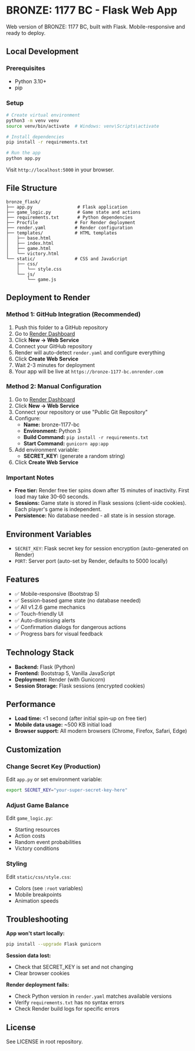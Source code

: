 # BRONZE: 1177 BC - Flask Web App

Web version of BRONZE: 1177 BC, built with Flask. Mobile-responsive and ready to deploy.

## Local Development

### Prerequisites
- Python 3.10+
- pip

### Setup

```bash
# Create virtual environment
python3 -m venv venv
source venv/bin/activate  # Windows: venv\Scripts\activate

# Install dependencies
pip install -r requirements.txt

# Run the app
python app.py
```

Visit `http://localhost:5000` in your browser.

## File Structure

```
bronze_flask/
├── app.py                 # Flask application
├── game_logic.py          # Game state and actions
├── requirements.txt       # Python dependencies
├── Procfile              # For Render deployment
├── render.yaml           # Render configuration
├── templates/            # HTML templates
│   ├── base.html
│   ├── index.html
│   ├── game.html
│   └── victory.html
└── static/               # CSS and JavaScript
    ├── css/
    │   └── style.css
    └── js/
        └── game.js
```

## Deployment to Render

### Method 1: GitHub Integration (Recommended)

1. Push this folder to a GitHub repository
2. Go to [Render Dashboard](https://dashboard.render.com/)
3. Click **New → Web Service**
4. Connect your GitHub repository
5. Render will auto-detect `render.yaml` and configure everything
6. Click **Create Web Service**
7. Wait 2-3 minutes for deployment
8. Your app will be live at `https://bronze-1177-bc.onrender.com`

### Method 2: Manual Configuration

1. Go to [Render Dashboard](https://dashboard.render.com/)
2. Click **New → Web Service**
3. Connect your repository or use "Public Git Repository"
4. Configure:
   - **Name:** bronze-1177-bc
   - **Environment:** Python 3
   - **Build Command:** `pip install -r requirements.txt`
   - **Start Command:** `gunicorn app:app`
5. Add environment variable:
   - **SECRET_KEY:** (generate a random string)
6. Click **Create Web Service**

### Important Notes

- **Free tier:** Render free tier spins down after 15 minutes of inactivity. First load may take 30-60 seconds.
- **Sessions:** Game state is stored in Flask sessions (client-side cookies). Each player's game is independent.
- **Persistence:** No database needed - all state is in session storage.

## Environment Variables

- `SECRET_KEY`: Flask secret key for session encryption (auto-generated on Render)
- `PORT`: Server port (auto-set by Render, defaults to 5000 locally)

## Features

- ✅ Mobile-responsive (Bootstrap 5)
- ✅ Session-based game state (no database needed)
- ✅ All v1.2.6 game mechanics
- ✅ Touch-friendly UI
- ✅ Auto-dismissing alerts
- ✅ Confirmation dialogs for dangerous actions
- ✅ Progress bars for visual feedback

## Technology Stack

- **Backend:** Flask (Python)
- **Frontend:** Bootstrap 5, Vanilla JavaScript
- **Deployment:** Render (with Gunicorn)
- **Session Storage:** Flask sessions (encrypted cookies)

## Performance

- **Load time:** <1 second (after initial spin-up on free tier)
- **Mobile data usage:** ~500 KB initial load
- **Browser support:** All modern browsers (Chrome, Firefox, Safari, Edge)

## Customization

### Change Secret Key (Production)

Edit `app.py` or set environment variable:

```bash
export SECRET_KEY="your-super-secret-key-here"
```

### Adjust Game Balance

Edit `game_logic.py`:
- Starting resources
- Action costs
- Random event probabilities
- Victory conditions

### Styling

Edit `static/css/style.css`:
- Colors (see `:root` variables)
- Mobile breakpoints
- Animation speeds

## Troubleshooting

**App won't start locally:**
```bash
pip install --upgrade Flask gunicorn
```

**Session data lost:**
- Check that SECRET_KEY is set and not changing
- Clear browser cookies

**Render deployment fails:**
- Check Python version in `render.yaml` matches available versions
- Verify `requirements.txt` has no syntax errors
- Check Render build logs for specific errors

## License

See LICENSE in root repository.
